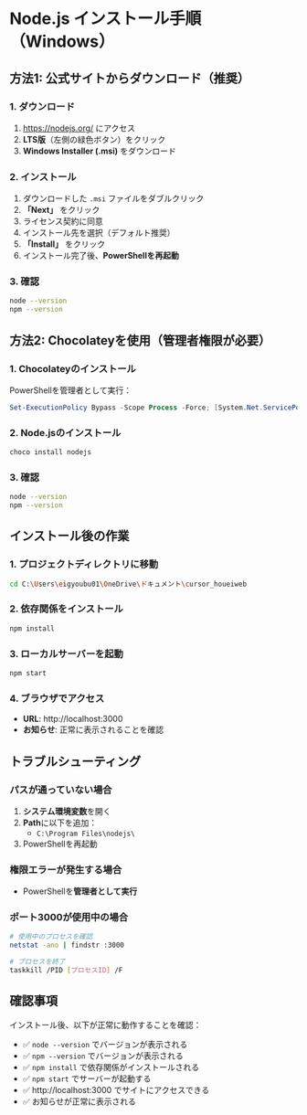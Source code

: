 # Node.js インストール手順（Windows）

## 方法1: 公式サイトからダウンロード（推奨）

### 1. ダウンロード
1. https://nodejs.org/ にアクセス
2. **LTS版**（左側の緑色ボタン）をクリック
3. **Windows Installer (.msi)** をダウンロード

### 2. インストール
1. ダウンロードした `.msi` ファイルをダブルクリック
2. **「Next」** をクリック
3. ライセンス契約に同意
4. インストール先を選択（デフォルト推奨）
5. **「Install」** をクリック
6. インストール完了後、**PowerShellを再起動**

### 3. 確認
```bash
node --version
npm --version
```

## 方法2: Chocolateyを使用（管理者権限が必要）

### 1. Chocolateyのインストール
PowerShellを管理者として実行：
```powershell
Set-ExecutionPolicy Bypass -Scope Process -Force; [System.Net.ServicePointManager]::SecurityProtocol = [System.Net.ServicePointManager]::SecurityProtocol -bor 3072; iex ((New-Object System.Net.WebClient).DownloadString('https://community.chocolatey.org/install.ps1'))
```

### 2. Node.jsのインストール
```powershell
choco install nodejs
```

### 3. 確認
```bash
node --version
npm --version
```

## インストール後の作業

### 1. プロジェクトディレクトリに移動
```bash
cd C:\Users\eigyoubu01\OneDrive\ドキュメント\cursor_houeiweb
```

### 2. 依存関係をインストール
```bash
npm install
```

### 3. ローカルサーバーを起動
```bash
npm start
```

### 4. ブラウザでアクセス
- **URL**: http://localhost:3000
- **お知らせ**: 正常に表示されることを確認

## トラブルシューティング

### パスが通っていない場合
1. **システム環境変数**を開く
2. **Path**に以下を追加：
   - `C:\Program Files\nodejs\`
3. PowerShellを再起動

### 権限エラーが発生する場合
- PowerShellを**管理者として実行**

### ポート3000が使用中の場合
```bash
# 使用中のプロセスを確認
netstat -ano | findstr :3000

# プロセスを終了
taskkill /PID [プロセスID] /F
```

## 確認事項

インストール後、以下が正常に動作することを確認：
- ✅ `node --version` でバージョンが表示される
- ✅ `npm --version` でバージョンが表示される
- ✅ `npm install` で依存関係がインストールされる
- ✅ `npm start` でサーバーが起動する
- ✅ http://localhost:3000 でサイトにアクセスできる
- ✅ お知らせが正常に表示される 